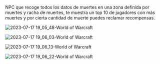NPC que recoge todos los datos de muertes en una zona definida por muertes y racha de muertes, te muestra un top 10 de jugadores con más muertes y por cierta cantidad de muerte puedes reclamar recompensas.

![2023-07-17 19_05_48-World of Warcraft](https://github.com/jedagutavito/Eluna_scripts/assets/73094194/5ede56f3-150d-4d26-8097-a6ddaf818c50)

![2023-07-17 19_06_03-World of Warcraft](https://github.com/jedagutavito/Eluna_scripts/assets/73094194/b12a6005-b78f-4e26-91d7-b1f08b2055d6)

![2023-07-17 19_06_13-World of Warcraft](https://github.com/jedagutavito/Eluna_scripts/assets/73094194/27be8fd4-28b6-4f41-a270-742e8a395dcc)

![2023-07-17 19_06_22-World of Warcraft](https://github.com/jedagutavito/Eluna_scripts/assets/73094194/09a2b487-3d62-4b23-981b-90c5dcda08e7)
